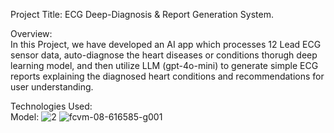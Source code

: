 Project Title: ECG Deep-Diagnosis & Report Generation System.  

Overview:  
In this Project, we have developed an AI app which processes 12 Lead ECG sensor data, auto-diagnose the heart diseases or conditions thorugh deep learning model, and then utilize LLM (gpt-4o-mini) to generate simple ECG reports explaining the diagnosed heart conditions and recommendations for user understanding.  

Technologies Used:  
Model: 
![2](https://github.com/user-attachments/assets/90291a9e-2ca8-4729-84df-7b7a2e80464a)
![fcvm-08-616585-g001](https://github.com/user-attachments/assets/111502d9-b909-4125-bf5e-948e02bf5220)
